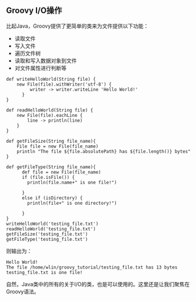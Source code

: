 ## Groovy I/O操作
比起Java，Groovy提供了更简单的类来为文件提供以下功能：
- 读取文件
- 写入文件
- 遍历文件树
- 读取和写入数据对象到文件
- 对文件属性进行判断等
```
def writeHelloWorld(String file) {
	new File(file).withWriter('utf-8') { 
         writer -> writer.writeLine 'Hello World!' 
      }
}

def readHelloWorld(String file) {
	new File(file).eachLine { 
		line -> println(line)
	}
}

def getFileSize(String file_name){
	File file = new File(file_name)
    println "The file ${file.absolutePath} has ${file.length()} bytes"
}

def getFileType(String file_name){
      def file = new File(file_name) 
      if (file.isFile()) {
      	println(file.name+" is one file!")

      }
      else if (isDirectory) {
      	println(file+" is one directory!")
      	
      } 
}
writeHelloWorld('testing_file.txt')
readHelloWorld('testing_file.txt')
getFileSize('testing_file.txt')
getFileType('testing_file.txt')
```
则输出为：
```
Hello World!
The file /home/wlin/groovy_tutorial/testing_file.txt has 13 bytes
testing_file.txt is one file!
```
自然，Java类中的所有的关于I/O的类，也是可以使用的。这里还是让我们聚焦在Groovy语法。
